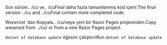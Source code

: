 <span data-ttu-id="ca13b-101">Son sürüm.. /cu ve.. /cuFinal daha fazla tamamlanmış kod içerir.</span><span class="sxs-lookup"><span data-stu-id="ca13b-101">The final version ../cu and ../cuFinal contain more completed code.</span></span>

<span data-ttu-id="ca13b-102">Wwwroot 'dan Kopyala.. /cu/veya yeni bir Razor Pages projesinden.</span><span class="sxs-lookup"><span data-stu-id="ca13b-102">Copy wwwroot from ../cu/ or from a new Razor Pages project.</span></span>

<span data-ttu-id="ca13b-103">`dotnet ef database update` öğesini çalıştırın</span><span class="sxs-lookup"><span data-stu-id="ca13b-103">Run `dotnet ef database update`</span></span>
